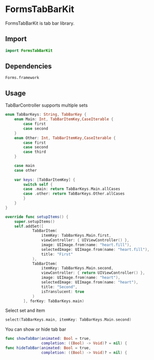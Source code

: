 # FormsTabBarKit

FormsTabBarKit is tab bar library.

## Import

```swift
import FormsTabBarKit
```

## Dependencies

```
Forms.framework
```

## Usage

TabBarController supports multiple sets

```swift
enum TabBarKeys: String, TabBarKey {
    enum Main: Int, TabBarItemKey,CaseIterable {
        case first
        case second
    }
    enum Other: Int, TabBarItemKey,CaseIterable {
        case first
        case second
        case third
    }

    case main
    case other
    
    var keys: [TabBarItemKey] {
        switch self {
        case .main: return TabBarKeys.Main.allCases
        case .other: return TabBarKeys.Other.allCases
        }
    }
} 
```

```swift
override func setupItems() {
    super.setupItems()
    self.addSet([
            TabBarItem(
                itemKey: TabBarKeys.Main.first,
                viewController: { UIViewController() },
                image: UIImage.from(name: "heart.fill"),
                selectedImage: UIImage.from(name: "heart.fill"),
                title: "First"
            ),
            TabBarItem(
                itemKey: TabBarKeys.Main.second,
                viewController: { return UIViewController() },
                image: UIImage.from(name: "heart"),
                selectedImage: UIImage.from(name: "heart"),
                title: "Second",
                isTranslucent: true
            )
        ], forKey: TabBarKeys.main)
```

Select set and item

```swift
select(TabBarKeys.main, itemKey: TabBarKeys.Main.second)
```

You can show or hide tab bar

```swift
func showTabBar(animated: Bool = true,
                completion: ((Bool) -> Void)? = nil) {
func hideTabBar(animated: Bool = true,
                completion: ((Bool) -> Void)? = nil) {
```